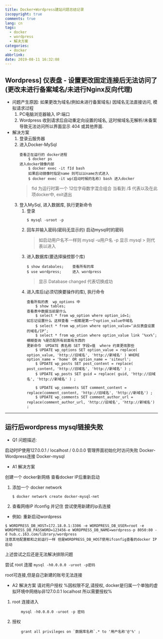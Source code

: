 ```yaml
---
title: Docker+Wordpress建站问题总结记录
iscopyright: true
comments: true
lang: cn
tags:
  - docker
  - wordpress
  - 解决方案
categories:
  - docker
abbrlink:
date: 2019-08-11 16:32:08
---
```



## Wordpress] 仪表盘 - 设置更改固定连接后无法访问了 (更改未进行备案域名/未进行Nginx反向代理)
- 问题产生原因: 如果更改为域名(例如未进行备案域名) 因域名无法直接访问, 模拟请求过程
    1. PC电脑浏览器输入 IP:端口  
    2. Wordpress 收到请求后自动重定向设置的域名, 这时候域名无解析/未备案导致无法访问所以界面显示 404 或其他界面.
- 解决方案
    1. 登录云服务器
    2. 进入Docker-MySql
        ```
        查看正在运行的 docker进程
            $ docker ps 
        进入docker镜像内部
            $ docker exec -it fId bash
            如果启动镜像时指定name 则可以以name方式进入
            $ docker exec -it wp(启动时候的名称) bash 进入docker
        ```
        > fId 为运行时第一个 12位字母数字混合组合
        > 当看到 /$ 代表以及在此项docker中, exit退出
    3. 登入MySql, 进入数据库, 执行更新命令
        1. 登录
            ``` shell
            $ mysql -uroot -p 
            ```
        2. 回车并输入密码(密码无显示的) 启动mysql时的密码 
            > 如启动用户名不一样则 mysql -u用户名 -p 
            > 显示 mysql > 则代表以进入
        3. 进入数据库(要选择操控那个库)
            ``` shell
            $ show databales;    查看所有的库
            $ use wordpress;     进入 wordpress 
            ```
            > 显示 Database changed 代表切换成功
        4. 进入库后(必须切换要操作的库), 执行命令
            ``` shell
            查看所有的表  wp_options 中
                $ show tables;   
            查看表中数据当前是什么
                $ select * from wp_option where option_id=1;
            如忘记设置什么 这样查看 一般都是第一个option_value中域名 
                $ select * from wp_otion where option_value=‘从仪表盘设置的域名/IP’;
                $ select * from wp_otion where option_value link ‘%xx%’;   模糊查询 %是匹配所有前面有东西的
            更新命令  UPDATE 表名称 SET 字段=值  where 约束更改那些
                $ UPDATE wp_options SET option_value = replace( option_value, 'http://旧域名', 'http://新域名' ) WHERE option_name = 'home' OR option_name = 'siteurl';
                $ UPDATE wp_posts SET post_content = replace( post_content, 'http://旧域名', 'http://新域名' ) ;
                $ UPDATE wp_posts SET guid = replace( guid, 'http://旧域名', 'http://新域名' ) ;

                $ UPDATE wp_comments SET comment_content = replace(comment_content, 'http://旧域名', 'http://新域名') ;
                $ UPDATE wp_comments SET comment_author_url = replace(comment_author_url, 'http://旧域名', 'http://新域名') ;
            ```


---

## 运行后wordpress mysql链接失败 

- Q1 问题描述:

启动时IP使用127.0.0.1 / localhost / 0.0.0.0 管理界面初始化时访问失败
Docker-Wordpress连接 Docker-mysql


- A1 解决方案

创建一个 docker新网络 查看docker IP后重新启动

1. 添加一个 docker network 
    ```
    $ docker network create docker-mysql-net
    ```
2. 查看网络IP ifconfig 并记住 尝试使用新建的ip去连接



- 例如: 重新启动wordpress

``` docker
$ WORDPRESS_DB_HOST=172.18.0.1:3306 -e WORDPRESS_DB_USER=root -e WORDPRESS_DB_PASSWORD=123456-e WORDPRESS_DB_NAME=wordpress-p 8050:80 -d hub.c.163.com/library/wordpress  
注意其他配置都和之前运行一样 但是WORDPRESS_DB_HOST使用ifconfig查看的docker IP 启动
```


上述尝试之后还是无法解决排除问题

尝试 root 连接
    ```
        mysql -h0.0.0.0 -uroot -p密码
    ```

root可连接,但是自己新建的账号无法连接

- A2 解决方案
请对用户授权 %因权限不足,请授权, docker是归属一个单独的虚拟环境中网络Ip非127.0.0.1 localhost 所以需要授权%

1. root 连接进入
    ```
        mysql -h0.0.0.0 -uroot -p 密码
    ```
2. 授权
    ```
        grant all privileges on `数据库名称`.* to '用户名称'@'%' ;
    ```

